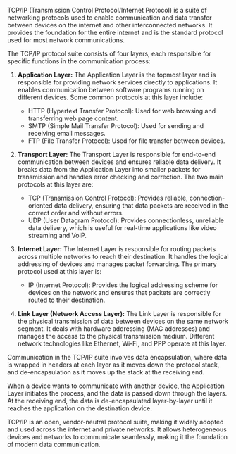 TCP/IP (Transmission Control Protocol/Internet Protocol) is a suite of networking protocols used to enable communication and data transfer between devices on the internet and other interconnected networks. It provides the foundation for the entire internet and is the standard protocol used for most network communications.

The TCP/IP protocol suite consists of four layers, each responsible for specific functions in the communication process:

1. **Application Layer:**
   The Application Layer is the topmost layer and is responsible for providing network services directly to applications. It enables communication between software programs running on different devices. Some common protocols at this layer include:
   - HTTP (Hypertext Transfer Protocol): Used for web browsing and transferring web page content.
   - SMTP (Simple Mail Transfer Protocol): Used for sending and receiving email messages.
   - FTP (File Transfer Protocol): Used for file transfer between devices.

2. **Transport Layer:**
   The Transport Layer is responsible for end-to-end communication between devices and ensures reliable data delivery. It breaks data from the Application Layer into smaller packets for transmission and handles error checking and correction. The two main protocols at this layer are:
   - TCP (Transmission Control Protocol): Provides reliable, connection-oriented data delivery, ensuring that data packets are received in the correct order and without errors.
   - UDP (User Datagram Protocol): Provides connectionless, unreliable data delivery, which is useful for real-time applications like video streaming and VoIP.

3. **Internet Layer:**
   The Internet Layer is responsible for routing packets across multiple networks to reach their destination. It handles the logical addressing of devices and manages packet forwarding. The primary protocol used at this layer is:
   - IP (Internet Protocol): Provides the logical addressing scheme for devices on the network and ensures that packets are correctly routed to their destination.

4. **Link Layer (Network Access Layer):**
   The Link Layer is responsible for the physical transmission of data between devices on the same network segment. It deals with hardware addressing (MAC addresses) and manages the access to the physical transmission medium. Different network technologies like Ethernet, Wi-Fi, and PPP operate at this layer.

Communication in the TCP/IP suite involves data encapsulation, where data is wrapped in headers at each layer as it moves down the protocol stack, and de-encapsulation as it moves up the stack at the receiving end.

When a device wants to communicate with another device, the Application Layer initiates the process, and the data is passed down through the layers. At the receiving end, the data is de-encapsulated layer-by-layer until it reaches the application on the destination device.

TCP/IP is an open, vendor-neutral protocol suite, making it widely adopted and used across the internet and private networks. It allows heterogeneous devices and networks to communicate seamlessly, making it the foundation of modern data communication.
